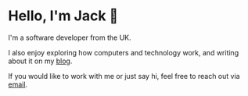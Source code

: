 # Hello, I'm Jack 👋

I'm a software developer from the UK.

I also enjoy exploring how computers and technology work, and writing about it on my [blog](https://jacksmith.xyz).

If you would like to work with me or just say hi, feel free to reach out via [email](mailto:jacksmithxyz@protonmail.com).
